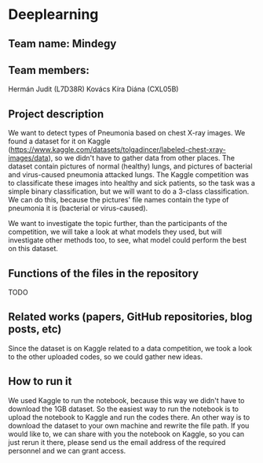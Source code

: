 # Deeplearning

## Team name: Mindegy

## Team members:

Hermán Judit (L7D38R)
Kovács Kíra Diána (CXL05B)

## Project description

We want to detect types of Pneumonia based on chest X-ray images. We found a dataset for it on Kaggle (https://www.kaggle.com/datasets/tolgadincer/labeled-chest-xray-images/data), so we didn't have to gather data from other places. The dataset contain pictures of normal (healthy) lungs, and pictures of bacterial and virus-caused pneumonia attacked lungs. The Kaggle competition was to classificate these images into healthy and sick patients, so the task was a simple binary classification, but we will want to do a 3-class classification. We can do this, because the pictures' file names contain the type of pneumonia it is (bacterial or virus-caused).

We want to investigate the topic further, than the participants of the competition, we will take a look at what models they used, but will investigate other methods too, to see, what model could perform the best on this dataset.

## Functions of the files in the repository

TODO

## Related works (papers, GitHub repositories, blog posts, etc)

Since the dataset is on Kaggle related to a data competition, we took a look to the other uploaded codes, so we could gather new ideas.

## How to run it

We used Kaggle to run the notebook, because this way we didn't have to download the 1GB dataset. So the easiest way to run the notebook is to upload the notebook to Kaggle and run the codes there. An other way is to download the dataset to your own machine and rewrite the file path. If you would like to, we can share with you the notebook on Kaggle, so you can just rerun it there, please send us the email address of the required personnel and we can grant access.
